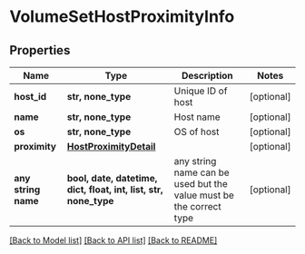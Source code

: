 # VolumeSetHostProximityInfo


## Properties
Name | Type | Description | Notes
------------ | ------------- | ------------- | -------------
**host_id** | **str, none_type** | Unique ID of host | [optional] 
**name** | **str, none_type** | Host name | [optional] 
**os** | **str, none_type** | OS of host | [optional] 
**proximity** | [**HostProximityDetail**](HostProximityDetail.md) |  | [optional] 
**any string name** | **bool, date, datetime, dict, float, int, list, str, none_type** | any string name can be used but the value must be the correct type | [optional]

[[Back to Model list]](../README.md#documentation-for-models) [[Back to API list]](../README.md#documentation-for-api-endpoints) [[Back to README]](../README.md)


